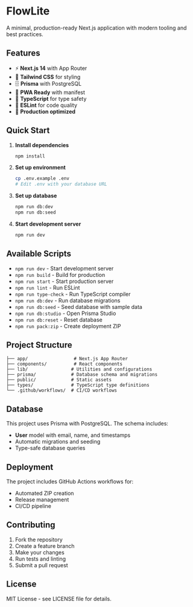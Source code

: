 # FlowLite

A minimal, production-ready Next.js application with modern tooling and best practices.

## Features

- ⚡ **Next.js 14** with App Router
- 🎨 **Tailwind CSS** for styling
- 🗄️ **Prisma** with PostgreSQL
- 📱 **PWA Ready** with manifest
- 🔧 **TypeScript** for type safety
- 🧹 **ESLint** for code quality
- 🚀 **Production optimized**

## Quick Start

1. **Install dependencies**
   ```bash
   npm install
   ```

2. **Set up environment**
   ```bash
   cp .env.example .env
   # Edit .env with your database URL
   ```

3. **Set up database**
   ```bash
   npm run db:dev
   npm run db:seed
   ```

4. **Start development server**
   ```bash
   npm run dev
   ```

## Available Scripts

- `npm run dev` - Start development server
- `npm run build` - Build for production
- `npm run start` - Start production server
- `npm run lint` - Run ESLint
- `npm run type-check` - Run TypeScript compiler
- `npm run db:dev` - Run database migrations
- `npm run db:seed` - Seed database with sample data
- `npm run db:studio` - Open Prisma Studio
- `npm run db:reset` - Reset database
- `npm run pack:zip` - Create deployment ZIP

## Project Structure

```
├── app/                 # Next.js App Router
├── components/          # React components
├── lib/                # Utilities and configurations
├── prisma/             # Database schema and migrations
├── public/             # Static assets
├── types/              # TypeScript type definitions
└── .github/workflows/  # CI/CD workflows
```

## Database

This project uses Prisma with PostgreSQL. The schema includes:

- **User** model with email, name, and timestamps
- Automatic migrations and seeding
- Type-safe database queries

## Deployment

The project includes GitHub Actions workflows for:

- Automated ZIP creation
- Release management
- CI/CD pipeline

## Contributing

1. Fork the repository
2. Create a feature branch
3. Make your changes
4. Run tests and linting
5. Submit a pull request

## License

MIT License - see LICENSE file for details.